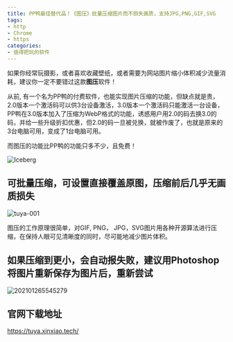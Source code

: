 ```yaml
---
title: PP鸭最佳替代品！《图压》批量压缩图片而不损失画质，支持JPG,PNG,GIF,SVG
tags: 
- http
- Chrome
- https
categories:
- 值得把玩的软件
---
```




如果你经常玩摄影，或者喜欢收藏壁纸，或者需要为网站图片缩小体积减少流量消耗，建议你一定不要错过这款**图压**软件！



从前, 有一个名为PP鸭的付费软件，也能实现图片压缩的功能，但缺点就是贵，2.0版本一个激活码可以供3台设备激活，3.0版本一个激活码只能激活一台设备，PP鸭在3.0版本加入了压缩为WebP格式的功能，诱惑用户用2.0的码去换3.0的码，并给一些升级折扣优惠，但2.0的码一旦被兑换，就被作废了，也就是原来的3台电脑可用，变成了1台电脑可用。



而图压的功能比PP鸭的功能只多不少，且免费！



![Iceberg](https://cdn.fangyuanxiaozhan.com/assets/16116450470678YhFY3mi.jpeg)





## 可批量压缩，可设置直接覆盖原图，压缩前后几乎无画质损失





![tuya-001](https://cdn.fangyuanxiaozhan.com/assets/1611643703315hT8jrp6m.gif)



图压的工作原理很简单，对GIF,  PNG， JPG，SVG图片用各种开源算法进行压缩，在保持人眼可见清晰度的同时，尽可能地减少图片体积。







## 如果压缩到更小，会自动报失败，建议用Photoshop将图片重新保存为图片后，重新尝试

![202101265545279](https://cdn.fangyuanxiaozhan.com/assets/16116435756867WGHprFF.png)





## 官网下载地址



https://tuya.xinxiao.tech/